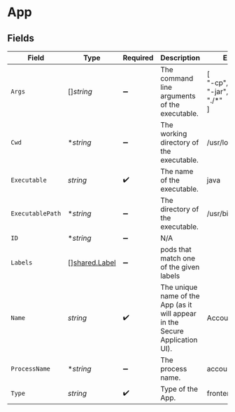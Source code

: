 # App


## Fields

| Field                                                                        | Type                                                                         | Required                                                                     | Description                                                                  | Example                                                                      |
| ---------------------------------------------------------------------------- | ---------------------------------------------------------------------------- | ---------------------------------------------------------------------------- | ---------------------------------------------------------------------------- | ---------------------------------------------------------------------------- |
| `Args`                                                                       | []*string*                                                                   | :heavy_minus_sign:                                                           | The command line arguments of the executable.                                | [<br/>"-cp",<br/>"-jar",<br/>"./*"<br/>]                                     |
| `Cwd`                                                                        | **string*                                                                    | :heavy_minus_sign:                                                           | The working directory of the executable.                                     | /usr/local/bin/corp                                                          |
| `Executable`                                                                 | *string*                                                                     | :heavy_check_mark:                                                           | The name of the executable.                                                  | java                                                                         |
| `ExecutablePath`                                                             | **string*                                                                    | :heavy_minus_sign:                                                           | The directory of the executable.                                             | /usr/bin                                                                     |
| `ID`                                                                         | **string*                                                                    | :heavy_minus_sign:                                                           | N/A                                                                          |                                                                              |
| `Labels`                                                                     | [][shared.Label](../../../pkg/models/shared/label.md)                        | :heavy_minus_sign:                                                           | pods that match one of the given labels                                      |                                                                              |
| `Name`                                                                       | *string*                                                                     | :heavy_check_mark:                                                           | The unique name of the App (as it will appear in the Secure Application UI). | AccountingApp                                                                |
| `ProcessName`                                                                | **string*                                                                    | :heavy_minus_sign:                                                           | The process name.                                                            | accounting_app                                                               |
| `Type`                                                                       | *string*                                                                     | :heavy_check_mark:                                                           | Type of the App.                                                             | frontend                                                                     |